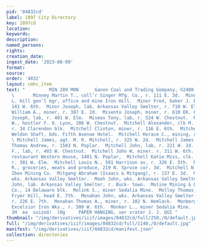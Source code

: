 ```yaml
---
pid: '04832cd'
label: 1897 City Directory
key: 1897cd
location: 
keywords: 
description: 
named_persons: 
rights: 
creation_date: 
ingest_date: '2023-08-09'
format: 
source: 
order: '4832'
layout: cmhc_item
text: "         MIN 209 MON      Ganon Coal and Trading Gompany, ©2480 4, Horner,
  \       Minney Martin T., coll’r Singer Mfg. Co., r. 111 E. 3d.  Minnie Mine, C.
  L. Hill gen’l mgr, office and mine Iron Hill.  Minor Fred, baker J. E. Miller, r.
  141 W. 6th.  Minor Joseph, lab. Arkansas Valley Smelter, r. 710 W. Elm.  Miranda
  William A., miner, r. 387 E. 2d.  Misento Joseph, miner, r. 610 EK. 6th.  Mismas
  Joseph, lab, r. 401 W. Elm.  Mismas Tony, lab, r. 524 W. Chestnut.  Mitchell Albert
  W., hostler F. 8. Lyon, 206 W. Chestnut.  Mitchell Alexander, clk M. R. Mitchell,
  r. 34 Clarendon blk.  Mitchell Clinton, miner, r. 116 E. 6th.  Mitchell Edwin, miner
  Weldon Shaft, bds. Fifth Avenue Hotel.  Mitchell Horace C., mining, r. 127 E. 8th.
  \ Mitchell James, agt. M. R. Mitchell, r. 325 W. 2d.  Mitchell James Gilbert, t-amster
  Thomas Andrew, r. 1503 N. Poplar.  Mitchell John, lab, r. 221 W. 2d.  Mitchell John
  F., lab, r. 403 W. Chestnut.  Mitchell John W, miner. r. 311 W. 6th.  Mitchell Joseph,
  restaurant Western House, 1401 N. Poplar,  Mitchell Katie Miss, clk. Blakely & Smale,
  r. 301 W. Elm.  Mitchell Louis N., 501 Harrison av, r. 326 E. 5th.  Mitchell M.
  R., groceries, meats and produce, 219 N. Spruce cor. 3d.  Mitchell N. G., miner
  Ibex Mining Co.  Mitgang Abraham (Isaacs & Mitgang), r. 137 E. 3d.  Mobig Charles,
  wks. Arkansas Valley Smelter.  Moeh John, wks. Arkansas Valley Smelter.  Mohrmann
  John, lab. Arkansas Valley Smelter, r. Buck- town.  Moline Mining & Development
  Co., 14 Delaware blk.  Molink S., miner Sedalia Mine.  Molloy Thomas, miner, r.
  Fryer Hill, head E. 7th.  Monahan John, wks. Arkansas Valley Smelter.  Monahan Joseph,
  r. 226 E. 7th.  Monahan Thomas A., miner, r. 102 N. Hemlock.  Monberg Soren C, blksmith
  Excelsior Iron Wks., r. 500 W. 6th.  Monker L., miner Sedalia Mine.  0 SMU 38079
  3H  ea  suizoG!  l0g     PAPER HANGING, ser srater J. J. QUI "
thumbnail: "/img/derivatives/iiif/images/04832cd/full/250,/0/default.jpg"
full: "/img/derivatives/iiif/images/04832cd/full/1140,/0/default.jpg"
manifest: "/img/derivatives/iiif/04832cd/manifest.json"
collection: directories
---
```

